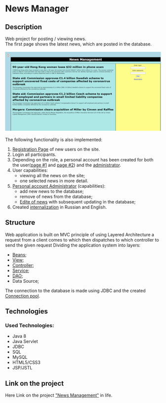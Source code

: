 # News Manager

## Description
Web project for posting / viewing news.</br>
The first page shows the latest news, which are posted in the database.</br>
</br>
![Image alt][1]</br>
</br>
The following functionality is also implemented:</br>
1. [Registration Page][2] of new users on the site.
2. Login all participants.
3. Depending on the role, a personal account has been created for both the user([page #1][3] and [page #2][4]) and the [administrator][5].
4. User capabilities:
   - viewing all the news on the site;
   - one selected news in more detail.
5. [Personal account Administrator][6] (capabilities):
   - add new news to the database;
   - remove of news from the database;
   - [Edite of news][7] with subsequent updating in the database;
6. Created [internalization][8] in Russian and English.

[1]: https://github.com/VladimirZhyzhKin1/Stock/blob/master/java-servlet-project/First%20Page.png
[2]: https://drive.google.com/file/d/1jBJBmIlYEPzkoeknwSSHWigXlPcQ1ocV/view?usp=sharing
[3]: https://drive.google.com/file/d/1FKjBangs75hV6HZnIyn_O8jwz2uCzJSW/view?usp=sharing
[4]: https://drive.google.com/file/d/18QnZRH13a7_X84IBR6Rz9N5lrOD73JCM/view?usp=sharing
[5]: https://drive.google.com/file/d/1njSQvLkwVzf0q5nvfk-_txdbOFc9vftK/view?usp=sharing
[6]: https://drive.google.com/file/d/1nEVyTi1x_QrQN8RNxC59u6IDSgRyo9iH/view?usp=sharing
[7]: https://drive.google.com/file/d/1N9dRidBlK93RkUa8FqEsCeQMyLk5DWSq/view?usp=sharing
[8]: https://github.com/VladimirZhyzhKin1/jd2-servlet-project/blob/main/src/by/htp/les02/controller/command/impl/ChangeLocal.java

## Structure
Web application is built on MVC principle of using Layered Architecture
a request from a client comes to 
which then dispatches to which controller to send the given request
Dividing the application system into layers:</br>
- [Beans][9];
- [View][10];
- [Controller][11];
- [Service][12];
- [DAO][13];
- Data Source;

[9]: https://github.com/VladimirZhyzhKin1/jd2-servlet-project/tree/main/src/by/htp/les02/bean
[11]: https://github.com/VladimirZhyzhKin1/jd2-servlet-project/tree/main/src/by/htp/les02/controller
[10]: https://github.com/VladimirZhyzhKin1/jd2-servlet-project/tree/main/WebContent/WEB-INF/jsp
[12]: https://github.com/VladimirZhyzhKin1/jd2-servlet-project/tree/main/src/by/htp/les02/service
[13]: https://github.com/VladimirZhyzhKin1/jd2-servlet-project/tree/main/src/by/htp/les02/dao

The connection to the database is made using JDBC and the created [Сonnection pool][14].

[14]: https://github.com/VladimirZhyzhKin1/jd2-servlet-project/tree/main/src/by/htp/les02/dao/connection_pool

## Technologies
### Used Technologies:
- Java 8
- Java Servlet
- JDBC
- SQL
- MySQL
- HTML5/CSS3
- JSP/JSTL


## Link on the project
Here Link on the project ["News Management"][15] in life.

[15]: https://drive.google.com/file/d/1N9dRidBlK93RkUa8FqEsCeQMyLk5DWSq/view?usp=sharing




